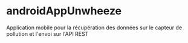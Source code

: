 # androidAppUnwheeze
Application mobile pour la récupération des données sur le capteur de pollution et l'envoi sur l'API REST
